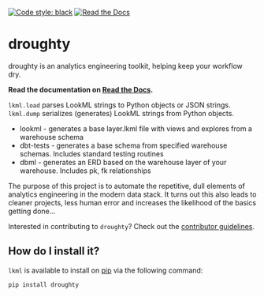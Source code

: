 [![Code style: black](https://img.shields.io/badge/code%20style-black-000000.svg)](https://github.com/psf/black)
[![Read the Docs](https://img.shields.io/readthedocs/lkml)](https://droughty.readthedocs.io/en/latest/)

# droughty

droughty is an analytics engineering toolkit, helping keep your workflow dry.

**Read the documentation on [Read the Docs](https://droughty.readthedocs.io/en/latest/).**

`lkml.load` parses LookML strings to Python objects or JSON strings. `lkml.dump` serializes (generates) LookML strings from Python objects.

- lookml - generates a base layer.lkml file with views and explores from a warehouse schema 
- dbt-tests - generates a base schema from specified warehouse schemas. Includes standard testing routines
- dbml - generates an ERD based on the warehouse layer of your warehouse. Includes pk, fk relationships

The purpose of this project is to automate the repetitive, dull elements of analytics engineering in the modern data stack. It turns out this also leads to cleaner projects, less human error and increases the likelihood of the basics getting done...

Interested in contributing to `droughty`? Check out the [contributor guidelines](CONTRIBUTING.md).

## How do I install it?

`lkml` is available to install on [pip](https://pypi.org/project/droughty/) via the following command:

```
pip install droughty
```